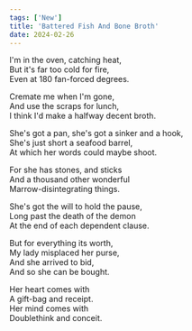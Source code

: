 ```yaml
---
tags: ['New']
title: 'Battered Fish And Bone Broth'
date: 2024-02-26
---
```


I'm in the oven, catching heat,  
But it's far too cold for fire,  
Even at 180 fan-forced degrees.

Cremate me when I'm gone,  
And use the scraps for lunch,  
I think I'd make a halfway decent broth.

She's got a pan, she's got a sinker and a hook,  
She's just short a seafood barrel,  
At which her words could maybe shoot.

For she has stones, and sticks  
And a thousand other wonderful  
Marrow-disintegrating things.

She's got the will to hold the pause,  
Long past the death of the demon  
At the end of each dependent clause.

But for everything its worth,  
My lady misplaced her purse,  
And she arrived to bid,  
And so she can be bought.

Her heart comes with  
A gift-bag and receipt.  
Her mind comes with  
Doublethink and conceit.  
